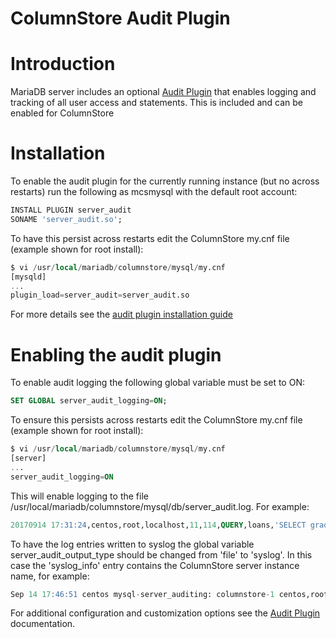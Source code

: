 # ColumnStore Audit Plugin

# Introduction

MariaDB server includes an optional [Audit Plugin](/columns-storage-engines-and-plugins/plugins/mariadb-audit-plugin/) that enables logging and tracking of all user access and statements. This is included and can be enabled for ColumnStore

# Installation

To enable the audit plugin for the currently running instance (but no across restarts) run the following as mcsmysql with the default root account:

```sql
INSTALL PLUGIN server_audit 
SONAME 'server_audit.so';
```

To have this persist across restarts edit the ColumnStore my.cnf file (example shown for root install):

```sql
$ vi /usr/local/mariadb/columnstore/mysql/my.cnf
[mysqld]
... 
plugin_load=server_audit=server_audit.so 
```

For more details see the [audit plugin installation guide](/columns-storage-engines-and-plugins/plugins/mariadb-audit-plugin/mariadb-audit-plugin-installation/)

# Enabling the audit plugin

To enable audit logging the following global variable must be set to ON:

```sql
SET GLOBAL server_audit_logging=ON;
```

To ensure this persists across restarts edit the ColumnStore my.cnf file (example shown for root install):

```sql
$ vi /usr/local/mariadb/columnstore/mysql/my.cnf
[server]
... 
server_audit_logging=ON
```

This will enable logging to the file /usr/local/mariadb/columnstore/mysql/db/server_audit.log. For example:

```sql
20170914 17:31:24,centos,root,localhost,11,114,QUERY,loans,'SELECT grade, AVG(loan_amnt) avg, FROM loanstats GROUP BY grade ORDER BY grade',0
```

To have the log entries written to syslog the global variable server_audit_output_type should be changed from 'file' to 'syslog'.  In this case the 'syslog_info' entry contains the ColumnStore server instance name, for example:

```sql
Sep 14 17:46:51 centos mysql-server_auditing: columnstore-1 centos,root,localhost,11,117,QUERY,loans,'SELECT grade, AVG(loan_amnt) avg,FROM loanstats GROUP BY grade ORDER BY grade',0
```

For additional configuration and customization options see the [Audit Plugin](/columns-storage-engines-and-plugins/plugins/mariadb-audit-plugin/) documentation.